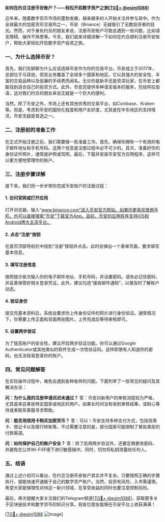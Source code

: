 **如何在约旦注册币安账户？——轻松开启数字资产之旅[[TG💪+ @esim1088](https://t.me/s/esim1088)]**

近年来，随着数字货币市场的蓬勃发展，越来越多的人开始关注并参与其中。作为全球最大的加密货币交易所之一，币安（Binance）无疑吸引了无数投资者的目光。然而，对于身处约旦的朋友来说，注册币安账户可能会遇到一些问题，比如语言障碍、操作不熟悉等。今天，我们就来详细讲解一下如何在约旦顺利注册币安账户，帮助大家轻松开启数字资产投资之旅。

### 一、为什么选择币安？

首先，我们先聊聊为什么应该选择币安作为你的交易平台。币安成立于2017年，总部位于马耳他，但其业务覆盖了全球多个国家和地区。它以其强大的安全性、丰富的交易品种以及低廉的手续费而闻名。无论你是新手还是资深玩家，在币安上都能找到适合自己的投资方式。此外，币安还提供多种语言版本的服务，包括阿拉伯语，这对我们约旦的朋友来说无疑是一个巨大的便利。

当然，除了币安之外，市场上还有其他优秀的交易平台，如Coinbase、Kraken等。但是，考虑到币安的国际化程度和用户友好度，尤其是在中东地区的支持情况，币安无疑是首选之一。

### 二、注册前的准备工作

在正式开始注册之前，我们需要做一些准备工作。首先，确保你拥有一个有效的电子邮件地址和手机号码。这两个信息是注册过程中必不可少的。其次，准备好你的身份证件照片，通常是护照或驾照。最后，下载并安装币安官方应用程序，这样可以更方便地管理你的账户。

### 三、注册步骤详解

接下来，我们将一步步带你完成币安账户的注册过程：

#### 1. 访问官网或打开应用
打开浏览器，输入“www.binance.com”进入币安官方网站。如果你更喜欢使用手机，也可以直接搜索“币安”下载官方App。目前，币安的应用程序支持iOS和Android两大主流平台。

#### 2. 点击“注册”按钮
在首页顶部导航栏中找到“注册”按钮并点击。此时会弹出一个表单页面，要求填写基本信息。

#### 3. 填写注册信息
按照提示依次输入你的电子邮件地址、手机号码，并设置密码。请务必记住密码，并妥善保管好相关登录凭证。此外，建议勾选“接收邮件通知”，以便及时了解账户动态。

#### 4. 验证身份
提交完基本资料后，系统会要求你上传身份证件的照片进行身份验证。通常情况下，你需要上传正面和背面两张图片。上传完成后等待审核即可。

#### 5. 设置两步验证
为了提高账户的安全性，建议开启两步验证功能。你可以通过Google Authenticator或其他类似的软件生成一次性验证码。这样即使有人知道你的密码，也无法轻易登录你的账户。

### 四、常见问题解答

在实际操作过程中，难免会遇到各种各样的问题。下面列举了一些常见的疑问及其解决办法：

**问：为什么我的注册申请迟迟未通过？**
答：币安对新用户的审核流程较为严格，尤其是来自某些特定国家或地区的用户。如果长时间没有收到审核结果，请耐心等待或者联系客服寻求帮助。

**问：能否用信用卡购买加密货币？**
答：可以！币安支持多种支付方式，包括信用卡、借记卡以及银行转账等。不过需要注意的是，部分国家可能限制了某些类型的付款渠道。

**问：如何保护自己的账户安全？**
答：除了启用两步验证外，还要定期更改密码，并避免在公共Wi-Fi环境下进行敏感操作。同时，切勿将私钥泄露给任何人。

### 五、结语

通过上述介绍可以看出，在约旦注册币安账户其实并不复杂。只要按照正确的步骤执行，就能快速开通属于自己的数字资产账户。当然，投资有风险，入市需谨慎。希望大家能够理性对待这一新兴领域，在享受收益的同时也要注意控制风险。

最后，再次提醒大家关注我们的Telegram频道[[TG💪+ @esim1088](https://t.me/s/esim1088)]，获取更多关于区块链技术和数字货币的知识分享。祝各位朋友能够在币安平台上收获满满！

[[TG💪+ @esim1088](https://t.me/s/esim1088) ![Image](https://i.postimg.cc/4NQfJmqS/Snipaste-2025-05-13-00-14-12.png)]